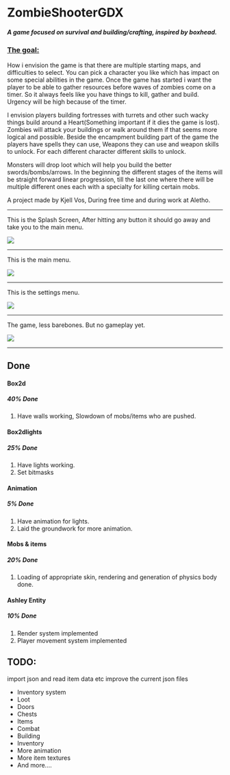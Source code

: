 # ZombieShooterGDX

##### A game focused on survival and building/crafting, inspired by boxhead.



### <u>The goal:</u>

How i envision the game is that there are multiple starting maps, and difficulties to select. You can pick a character you like which has impact on some special abilities in the game. Once the game has started i want the player to be able to gather resources before waves of zombies come on a timer. So it always feels like you have things to kill, gather and build. Urgency will be high because of the timer. 



I envision players building fortresses with turrets and other such wacky things build around a Heart(Something important if it dies the game is lost). Zombies will attack your buildings or walk around them if that seems more logical and possible.  Beside the encampment building part of the game the players have spells they can use, Weapons they can use and weapon skills to unlock. For each different character different skills to unlock.



Monsters will drop loot which will help you build the better swords/bombs/arrows.
In the beginning the different stages of the items will be straight forward linear progression, till the last one where there will be multiple different ones each with a specialty for killing certain mobs.



A project made by Kjell Vos, During free time and during work at Aletho.

------



This is the Splash Screen, After hitting any button it should go away and take you to the main menu.

![](https://i.imgur.com/i23E8L4.png)

------



This is the main menu.

![](https://i.imgur.com/VP7AVDy.png)

------



This is the settings menu.

![](https://i.imgur.com/DqJhM41.png)

------



The game, less barebones. But no gameplay yet.

![](https://i.imgur.com/9Toc2oV.png)

------



## **Done**

#### Box2d

##### **40**% Done

1. Have walls working, Slowdown of mobs/items who are pushed.



#### Box2dlights

##### **25**% Done

1. Have lights working.
2. Set bitmasks



#### Animation

##### **5**% Done

1. Have animation for lights.
2. Laid the groundwork for more animation.



#### Mobs & items

##### **20**% Done

1. Loading of appropriate skin, rendering and generation of physics body done.



#### Ashley Entity 

##### **10**% Done

1. Render system implemented
2. Player movement system implemented



## **TODO**:

import json and read item data etc improve the current json files

- Inventory system
- Loot
- Doors
- Chests
- Items
- Combat
- Building
- Inventory
- More animation
- More item textures
- And more....

